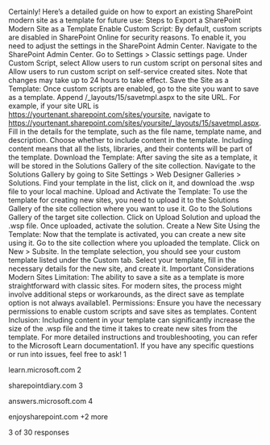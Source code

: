 Certainly! Here’s a detailed guide on how to export an existing SharePoint modern site as a template for future use:
Steps to Export a SharePoint Modern Site as a Template
Enable Custom Script:
By default, custom scripts are disabled in SharePoint Online for security reasons. To enable it, you need to adjust the settings in the SharePoint Admin Center.
Navigate to the SharePoint Admin Center.
Go to Settings > Classic settings page.
Under Custom Script, select Allow users to run custom script on personal sites and Allow users to run custom script on self-service created sites.
Note that changes may take up to 24 hours to take effect.
Save the Site as a Template:
Once custom scripts are enabled, go to the site you want to save as a template.
Append /_layouts/15/savetmpl.aspx to the site URL. For example, if your site URL is https://yourtenant.sharepoint.com/sites/yoursite, navigate to https://yourtenant.sharepoint.com/sites/yoursite/_layouts/15/savetmpl.aspx.
Fill in the details for the template, such as the file name, template name, and description.
Choose whether to include content in the template. Including content means that all the lists, libraries, and their contents will be part of the template.
Download the Template:
After saving the site as a template, it will be stored in the Solutions Gallery of the site collection.
Navigate to the Solutions Gallery by going to Site Settings > Web Designer Galleries > Solutions.
Find your template in the list, click on it, and download the .wsp file to your local machine.
Upload and Activate the Template:
To use the template for creating new sites, you need to upload it to the Solutions Gallery of the site collection where you want to use it.
Go to the Solutions Gallery of the target site collection.
Click on Upload Solution and upload the .wsp file.
Once uploaded, activate the solution.
Create a New Site Using the Template:
Now that the template is activated, you can create a new site using it.
Go to the site collection where you uploaded the template.
Click on New > Subsite.
In the template selection, you should see your custom template listed under the Custom tab.
Select your template, fill in the necessary details for the new site, and create it.
Important Considerations
Modern Sites Limitation: The ability to save a site as a template is more straightforward with classic sites. For modern sites, the process might involve additional steps or workarounds, as the direct save as template option is not always available1.
Permissions: Ensure you have the necessary permissions to enable custom scripts and save sites as templates.
Content Inclusion: Including content in your template can significantly increase the size of the .wsp file and the time it takes to create new sites from the template.
For more detailed instructions and troubleshooting, you can refer to the Microsoft Learn documentation1.
If you have any specific questions or run into issues, feel free to ask!
1

learn.microsoft.com
2

sharepointdiary.com
3

answers.microsoft.com
4

enjoysharepoint.com
+2 more




3
of
30
responses
